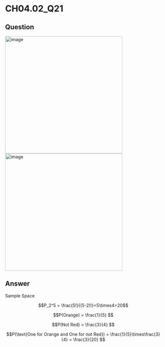 # CH04.02_Q21

## Question

<img width="378" alt="image" src="https://github.com/user-attachments/assets/a63b994b-ff4f-44f9-abe0-e12e591130ad"> 

<img width="378" alt="image" src="https://github.com/user-attachments/assets/a6f64d41-648a-4897-a312-df3998098e87"> 

## Answer 

Sample Space

$$P_2^5 = \frac{5!}{(5-2)!}=5\times4=20$$

$$P(Orange) = \frac{1}{5} $$

$$P(Not Red) = \frac{3}{4} $$

$$P(\text{One for Orange and One for not Red}) = \frac{1}{5}\times\frac{3}{4} = \frac{3}{20} $$ 

